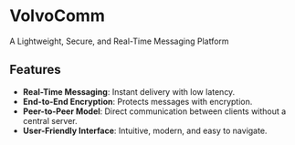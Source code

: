 # VolvoComm
A Lightweight, Secure, and Real-Time Messaging Platform

## Features
- **Real-Time Messaging**: Instant delivery with low latency.
- **End-to-End Encryption**: Protects messages with encryption.
- **Peer-to-Peer Model**: Direct communication between clients without a central server.
- **User-Friendly Interface**: Intuitive, modern, and easy to navigate.

